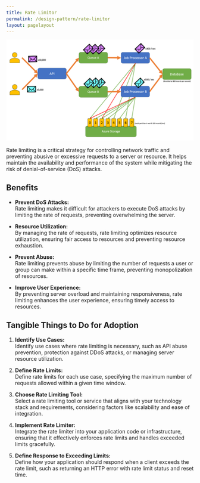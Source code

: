 ```yaml
---
title: Rate Limitor
permalink: /design-pattern/rate-limitor
layout: pagelayout
---
```


![Rate Limitor](./../../pictures/rate-limitor.png)

Rate limiting is a critical strategy for controlling network traffic and preventing abusive or excessive requests to a server or resource. It helps maintain the availability and performance of the system while mitigating the risk of denial-of-service (DoS) attacks.

## Benefits

- **Prevent DoS Attacks:**  
  Rate limiting makes it difficult for attackers to execute DoS attacks by limiting the rate of requests, preventing overwhelming the server.

- **Resource Utilization:**  
  By managing the rate of requests, rate limiting optimizes resource utilization, ensuring fair access to resources and preventing resource exhaustion.

- **Prevent Abuse:**  
  Rate limiting prevents abuse by limiting the number of requests a user or group can make within a specific time frame, preventing monopolization of resources.

- **Improve User Experience:**  
  By preventing server overload and maintaining responsiveness, rate limiting enhances the user experience, ensuring timely access to resources.

## Tangible Things to Do for Adoption

1. **Identify Use Cases:**  
   Identify use cases where rate limiting is necessary, such as API abuse prevention, protection against DDoS attacks, or managing server resource utilization.

2. **Define Rate Limits:**  
   Define rate limits for each use case, specifying the maximum number of requests allowed within a given time window.

3. **Choose Rate Limiting Tool:**  
   Select a rate limiting tool or service that aligns with your technology stack and requirements, considering factors like scalability and ease of integration.

4. **Implement Rate Limiter:**  
   Integrate the rate limiter into your application code or infrastructure, ensuring that it effectively enforces rate limits and handles exceeded limits gracefully.

5. **Define Response to Exceeding Limits:**  
   Define how your application should respond when a client exceeds the rate limit, such as returning an HTTP error with rate limit status and reset time.

